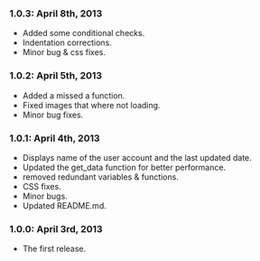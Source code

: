 ### 1.0.3: April 8th, 2013
* Added some conditional checks.
* Indentation corrections.
* Minor bug & css fixes.

### 1.0.2: April 5th, 2013
* Added a missed a function.
* Fixed images that where not loading.
* Minor bug fixes.

### 1.0.1: April 4th, 2013
* Displays name of the user account and the last updated date.
* Updated the get_data function for better performance.
* removed redundant variables & functions.
* CSS fixes.
* Minor bugs.
* Updated README.md.

### 1.0.0: April 3rd, 2013
* The first release.
